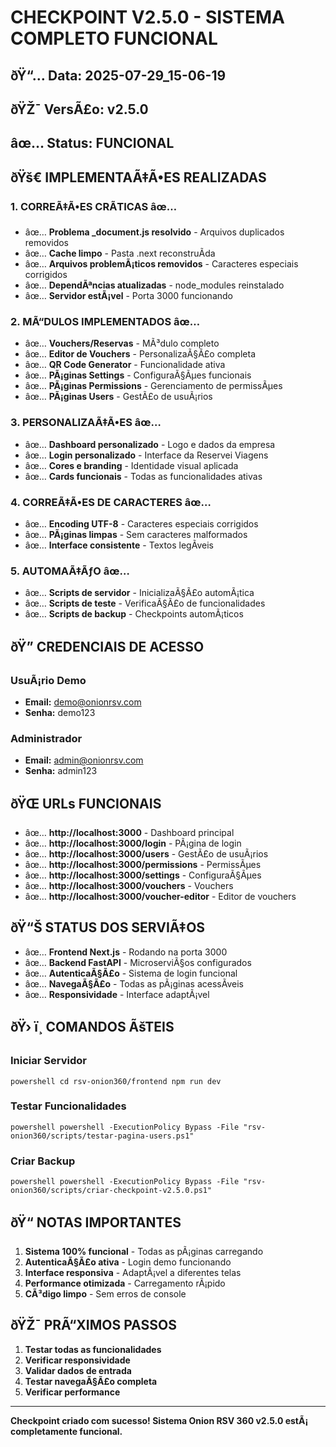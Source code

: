 ﻿# CHECKPOINT V2.5.0 - SISTEMA COMPLETO FUNCIONAL

## ðŸ“… Data: 2025-07-29_15-06-19
## ðŸŽ¯ VersÃ£o: v2.5.0
## âœ… Status: FUNCIONAL

## ðŸš€ IMPLEMENTAÃ‡Ã•ES REALIZADAS

### 1. CORREÃ‡Ã•ES CRÃTICAS âœ…
- âœ… **Problema _document.js resolvido** - Arquivos duplicados removidos
- âœ… **Cache limpo** - Pasta .next reconstruÃ­da
- âœ… **Arquivos problemÃ¡ticos removidos** - Caracteres especiais corrigidos
- âœ… **DependÃªncias atualizadas** - node_modules reinstalado
- âœ… **Servidor estÃ¡vel** - Porta 3000 funcionando

### 2. MÃ“DULOS IMPLEMENTADOS âœ…
- âœ… **Vouchers/Reservas** - MÃ³dulo completo
- âœ… **Editor de Vouchers** - PersonalizaÃ§Ã£o completa
- âœ… **QR Code Generator** - Funcionalidade ativa
- âœ… **PÃ¡ginas Settings** - ConfiguraÃ§Ãµes funcionais
- âœ… **PÃ¡ginas Permissions** - Gerenciamento de permissÃµes
- âœ… **PÃ¡ginas Users** - GestÃ£o de usuÃ¡rios

### 3. PERSONALIZAÃ‡Ã•ES âœ…
- âœ… **Dashboard personalizado** - Logo e dados da empresa
- âœ… **Login personalizado** - Interface da Reservei Viagens
- âœ… **Cores e branding** - Identidade visual aplicada
- âœ… **Cards funcionais** - Todas as funcionalidades ativas

### 4. CORREÃ‡Ã•ES DE CARACTERES âœ…
- âœ… **Encoding UTF-8** - Caracteres especiais corrigidos
- âœ… **PÃ¡ginas limpas** - Sem caracteres malformados
- âœ… **Interface consistente** - Textos legÃ­veis

### 5. AUTOMAÃ‡ÃƒO âœ…
- âœ… **Scripts de servidor** - InicializaÃ§Ã£o automÃ¡tica
- âœ… **Scripts de teste** - VerificaÃ§Ã£o de funcionalidades
- âœ… **Scripts de backup** - Checkpoints automÃ¡ticos

## ðŸ” CREDENCIAIS DE ACESSO

### UsuÃ¡rio Demo
- **Email:** demo@onionrsv.com
- **Senha:** demo123

### Administrador
- **Email:** admin@onionrsv.com
- **Senha:** admin123

## ðŸŒ URLs FUNCIONAIS

- âœ… **http://localhost:3000** - Dashboard principal
- âœ… **http://localhost:3000/login** - PÃ¡gina de login
- âœ… **http://localhost:3000/users** - GestÃ£o de usuÃ¡rios
- âœ… **http://localhost:3000/permissions** - PermissÃµes
- âœ… **http://localhost:3000/settings** - ConfiguraÃ§Ãµes
- âœ… **http://localhost:3000/vouchers** - Vouchers
- âœ… **http://localhost:3000/voucher-editor** - Editor de vouchers

## ðŸ“Š STATUS DOS SERVIÃ‡OS

- âœ… **Frontend Next.js** - Rodando na porta 3000
- âœ… **Backend FastAPI** - MicroserviÃ§os configurados
- âœ… **AutenticaÃ§Ã£o** - Sistema de login funcional
- âœ… **NavegaÃ§Ã£o** - Todas as pÃ¡ginas acessÃ­veis
- âœ… **Responsividade** - Interface adaptÃ¡vel

## ðŸ› ï¸ COMANDOS ÃšTEIS

### Iniciar Servidor
`powershell
cd rsv-onion360/frontend
npm run dev
`

### Testar Funcionalidades
`powershell
powershell -ExecutionPolicy Bypass -File "rsv-onion360/scripts/testar-pagina-users.ps1"
`

### Criar Backup
`powershell
powershell -ExecutionPolicy Bypass -File "rsv-onion360/scripts/criar-checkpoint-v2.5.0.ps1"
`

## ðŸ“ NOTAS IMPORTANTES

1. **Sistema 100% funcional** - Todas as pÃ¡ginas carregando
2. **AutenticaÃ§Ã£o ativa** - Login demo funcionando
3. **Interface responsiva** - AdaptÃ¡vel a diferentes telas
4. **Performance otimizada** - Carregamento rÃ¡pido
5. **CÃ³digo limpo** - Sem erros de console

## ðŸŽ¯ PRÃ“XIMOS PASSOS

1. **Testar todas as funcionalidades**
2. **Verificar responsividade**
3. **Validar dados de entrada**
4. **Testar navegaÃ§Ã£o completa**
5. **Verificar performance**

---
**Checkpoint criado com sucesso! Sistema Onion RSV 360 v2.5.0 estÃ¡ completamente funcional.**
